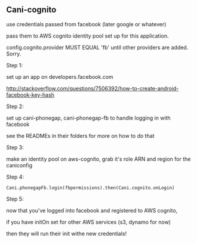 Cani-cognito
------------

use credentials passed from facebook (later google or whatever)

pass them to AWS cognito identity pool set up for this application.

config.cognito.provider MUST EQUAL 'fb' until other providers are added. Sorry.

Step 1:

set up an app on developers.facebook.com

http://stackoverflow.com/questions/7506392/how-to-create-android-facebook-key-hash

Step 2:

set up cani-phonegap, cani-phonegap-fb to handle logging in with facebook

see the READMEs in their folders for more on how to do that

Step 3:

make an identity pool on aws-cognito, grab it's role ARN and region for the caniconfig

Step 4:

    Cani.phonegapFb.login(fbpermissions).then(Cani.cognito.onLogin)

Step 5:

now that you've logged into facebook and registered to AWS cognito,

if you have initOn set for other AWS services (s3, dynamo for now)

then they will run their init withe new credentials!